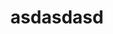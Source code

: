 ---
# An instance of the Pages widget.
# Documentation: https://wowchemy.com/docs/page-builder/
widget: pages

# This file represents a page section.
headless: true

# Order that this section appears on the page.
weight: 70

title: asdasdasd
subtitle: ''

content:
  asdasdasd


design:
  # Choose a view for the listings:
  view: citation
  columns: '2'
---